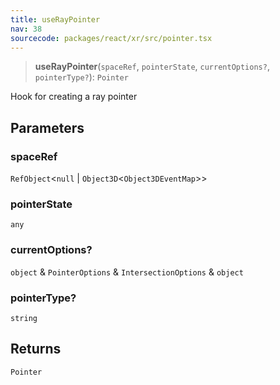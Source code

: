 ```yaml
---
title: useRayPointer
nav: 38
sourcecode: packages/react/xr/src/pointer.tsx
---
```


> **useRayPointer**(`spaceRef`, `pointerState`, `currentOptions?`, `pointerType?`): `Pointer`

Hook for creating a ray pointer

## Parameters

### spaceRef

`RefObject`\<`null` \| `Object3D`\<`Object3DEventMap`\>\>

### pointerState

`any`

### currentOptions?

`object` & `PointerOptions` & `IntersectionOptions` & `object`

### pointerType?

`string`

## Returns

`Pointer`
